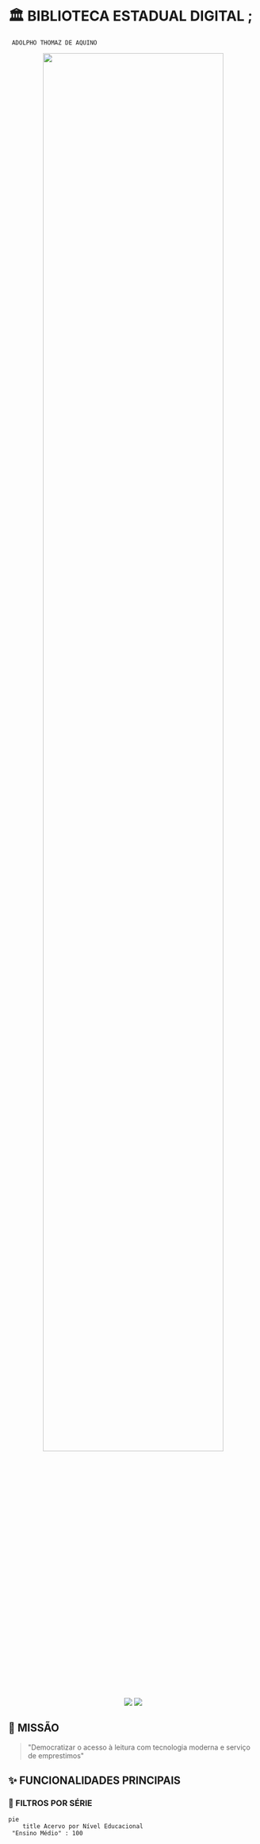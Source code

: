 # 🏛️ BIBLIOTECA ESTADUAL DIGITAL ; 
     ADOLPHO THOMAZ DE AQUINO

<div align="center">
  <img src="https://via.placeholder.com/1200x400/1A237E/FFFFFF?text=BIBLIOTECA+ESTADUAL+DIGITAL" width="85%">
  <br>
  <img src="https://img.shields.io/badge/Sistema-Ativo-brightgreen?style=for-the-badge&logo=library">
  <img src="https://img.shields.io/badge/Version-2.1.3-blue?style=for-the-badge">
</div>

## 📌 MISSÃO
> "Democratizar o acesso à leitura com tecnologia moderna e serviço de emprestimos"

## ✨ FUNCIONALIDADES PRINCIPAIS

### 🎯 FILTROS POR SÉRIE
```mermaid
pie
    title Acervo por Nível Educacional
 "Ensino Médio" : 100

